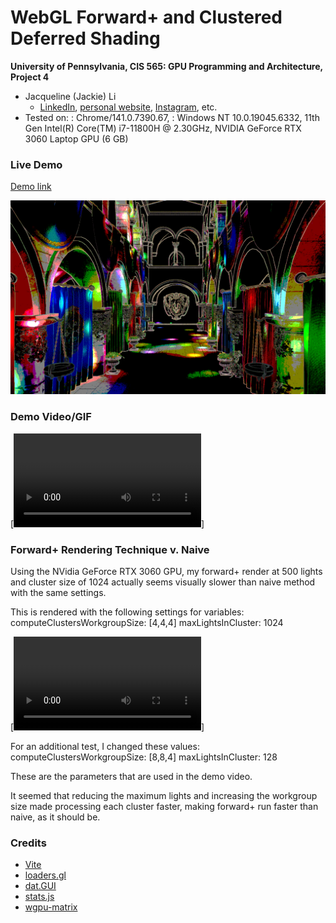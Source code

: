 WebGL Forward+ and Clustered Deferred Shading
======================

**University of Pennsylvania, CIS 565: GPU Programming and Architecture, Project 4**

* Jacqueline (Jackie) Li
  * [LinkedIn](https://www.linkedin.com/in/jackie-lii/), [personal website](https://sites.google.com/seas.upenn.edu/jacquelineli/home), [Instagram](https://www.instagram.com/sagescherrytree/), etc.
* Tested on: : Chrome/141.0.7390.67, : Windows NT 10.0.19045.6332, 11th Gen Intel(R) Core(TM) i7-11800H @ 2.30GHz, NVIDIA GeForce RTX 3060 Laptop GPU (6 GB)

### Live Demo

[Demo link](https://sagescherrytree.github.io/Project4-WebGPU-Forward-Plus-and-Clustered-Deferred-2025/)

[![](img/thumbnailToonOutlines.png)](https://github.com/sagescherrytree/Project4-WebGPU-Forward-Plus-and-Clustered-Deferred-2025)

### Demo Video/GIF

[![](img/AllRenderModesDemo.mp4)]

### Forward+ Rendering Technique v. Naive

Using the NVidia GeForce RTX 3060 GPU, my forward+ render at 500 lights and cluster size of 1024 actually seems visually slower than naive method with the same settings.

This is rendered with the following settings for variables:
computeClustersWorkgroupSize: [4,4,4]
maxLightsInCluster: 1024

[![](img/ForwardSlow.mp4)]

For an additional test, I changed these values:
computeClustersWorkgroupSize: [8,8,4]
maxLightsInCluster: 128

These are the parameters that are used in the demo video.

It seemed that reducing the maximum lights and increasing the workgroup size made processing each cluster faster, making forward+ run faster than naive, as it should be.

### Credits

- [Vite](https://vitejs.dev/)
- [loaders.gl](https://loaders.gl/)
- [dat.GUI](https://github.com/dataarts/dat.gui)
- [stats.js](https://github.com/mrdoob/stats.js)
- [wgpu-matrix](https://github.com/greggman/wgpu-matrix)
